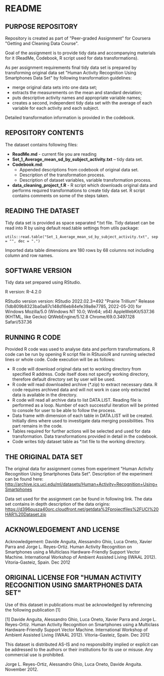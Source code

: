 # README #

## PURPOSE REPOSITORY ##
Repository is created as part of "Peer-graded Assignment" for Coursera "Getting and Cleaning Data Course".  

Goal of the assignment is to provide tidy data and accompanying materials for it (ReadMe, Codebook, R script used for data transformations). 

As per assignment requirements final tidy data set is prepared by transforming original data set "Human Activity Recognition Using Smartphones Data Set" by following transformation guidelines: 
* merge original data sets into one data set; 
* extracts the measurements on the mean and standard deviation; 
* puts descriptive activity names and appropriate variable names;
* creates a second, independent tidy data set with the average of each variable for each activity and each subject. 

Detailed transformation information is provided in the codebook. 


## REPOSITORY CONTENTS ##
The dataset contains following files:
* **ReadMe.md** - current file you are reading
* **Set_1_Average_mean_sd_by_subject_activity.txt** – tidy data set.
* **Codebook.md**:
  * Appended descriptions from codebook of original data set.
  * Description of the transformation process. 
  * Description of dataset variables, variable transformation process.
* **data_cleaning_project_f.R** - R script which downloads original data and performs required transformations to create tidy data set. R script contains comments on some of the steps taken. 
 
## READING THE DATASET ##
Tidy data set is provided as space separated *.txt file. Tidy dataset can be read into R by using default read.table settings from utils package:

`utils::read.table("Set_1_Average_mean_sd_by_subject_activity.txt", sep = "", dec = ".")`

Imported data table dimensions are 180 rows by 68 columns not including column and row names.

## SOFTWARE VERSION ##
Tidy data set prepared using RStudio.

R version: R-4.2.0

RStudio version version: RStudio 2022.02.3+492 "Prairie Trillium" Release (1db809b8323ba0a87c148d16eb84efe39a8e7785, 2022-05-20) for Windows
Mozilla/5.0 (Windows NT 10.0; Win64; x64) AppleWebKit/537.36 (KHTML, like Gecko) QtWebEngine/5.12.8 Chrome/69.0.3497.128 Safari/537.36

## RUNNING R CODE ##
Provided R code was used to analyse data and perform transformations.
R code can be run by opening R script file in RStusio/R and running selected lines or whole code. 
Code execution will be as follows:
* R code will download original data set to working directory from specified R address. Code itself does not specify working directory, therefore default directory set by user will be used. 
* R code will read downloaded archive (*.zip) to extract necessary data. R code requires archived data and will not work in case only extracted data is available in the directory.
* R code will read all archive data to list DATA.LIST. Reading file is performed as a loop. Number of each successful iteration will be printed to console for user to be able to follow the process.
* Data frame with dimension of each table in DATA.LIST will be created. Initially dims where used to investigate data merging possibilities. This part remains in the code.
* Tables required for further actions will be selected and used for data transformation. Data transformations provided in detail in the codebook.
* Code writes tidy dataset table as *.txt file to the working directory.


## THE ORIGINAL DATA SET ##
The original data for assignment comes from experiment "Human Activity Recognition Using Smartphones Data Set". Description of the experiment can be found here: http://archive.ics.uci.edu/ml/datasets/Human+Activity+Recognition+Using+Smartphones 

Data set used for the assignment can be found in following link. The data set contains in depth description of the data origins: https://d396qusza40orc.cloudfront.net/getdata%2Fprojectfiles%2FUCI%20HAR%20Dataset.zip 



## ACKNOWLEDGEMENT AND LICENSE ##
Acknowledgement: Davide Anguita, Alessandro Ghio, Luca Oneto, Xavier Parra and Jorge L. Reyes-Ortiz. Human Activity Recognition on Smartphones using a Multiclass Hardware-Friendly Support Vector Machine. International Workshop of Ambient Assisted Living (IWAAL 2012). Vitoria-Gasteiz, Spain. Dec 2012

## ORIGINAL LICENSE FOR "HUMAN ACTIVITY RECOGNITION USING SMARTPHONES DATA SET" ##


Use of this dataset in publications must be acknowledged by referencing the following publication [1] 

[1] Davide Anguita, Alessandro Ghio, Luca Oneto, Xavier Parra and Jorge L. Reyes-Ortiz. Human Activity Recognition on Smartphones using a Multiclass Hardware-Friendly Support Vector Machine. International Workshop of Ambient Assisted Living (IWAAL 2012). Vitoria-Gasteiz, Spain. Dec 2012

This dataset is distributed AS-IS and no responsibility implied or explicit can be addressed to the authors or their institutions for its use or misuse. Any commercial use is prohibited.

Jorge L. Reyes-Ortiz, Alessandro Ghio, Luca Oneto, Davide Anguita. November 2012.


